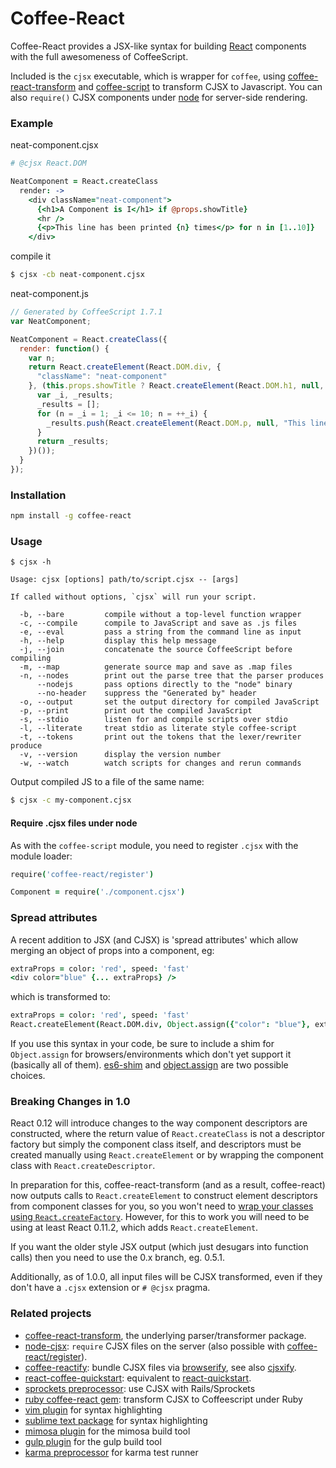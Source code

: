 # Coffee-React

Coffee-React provides a JSX-like syntax for building [React](http://facebook.github.io/react/) components with the full awesomeness of CoffeeScript.

Included is the `cjsx` executable, which is wrapper for `coffee`, using
[coffee-react-transform](https://github.com/jsdf/coffee-react-transform) and
[coffee-script](https://github.com/jashkenas/coffeescript) to transform CJSX to Javascript.
You can also `require()` CJSX components under [node](http://nodejs.org) for server-side rendering.

### Example

neat-component.cjsx
```coffee
# @cjsx React.DOM

NeatComponent = React.createClass
  render: ->
    <div className="neat-component">
      {<h1>A Component is I</h1> if @props.showTitle}
      <hr />
      {<p>This line has been printed {n} times</p> for n in [1..10]}
    </div>
```

compile it
```bash
$ cjsx -cb neat-component.cjsx
```

neat-component.js
```js
// Generated by CoffeeScript 1.7.1
var NeatComponent;

NeatComponent = React.createClass({
  render: function() {
    var n;
    return React.createElement(React.DOM.div, {
      "className": "neat-component"
    }, (this.props.showTitle ? React.createElement(React.DOM.h1, null, "A Component is I") : void 0), React.createElement(React.DOM.hr, null), (function() {
      var _i, _results;
      _results = [];
      for (n = _i = 1; _i <= 10; n = ++_i) {
        _results.push(React.createElement(React.DOM.p, null, "This line has been printed ", n, " times"));
      }
      return _results;
    })());
  }
});
```

### Installation
```bash
npm install -g coffee-react
```
### Usage

```
$ cjsx -h

Usage: cjsx [options] path/to/script.cjsx -- [args]

If called without options, `cjsx` will run your script.

  -b, --bare         compile without a top-level function wrapper
  -c, --compile      compile to JavaScript and save as .js files
  -e, --eval         pass a string from the command line as input
  -h, --help         display this help message
  -j, --join         concatenate the source CoffeeScript before compiling
  -m, --map          generate source map and save as .map files
  -n, --nodes        print out the parse tree that the parser produces
      --nodejs       pass options directly to the "node" binary
      --no-header    suppress the "Generated by" header
  -o, --output       set the output directory for compiled JavaScript
  -p, --print        print out the compiled JavaScript
  -s, --stdio        listen for and compile scripts over stdio
  -l, --literate     treat stdio as literate style coffee-script
  -t, --tokens       print out the tokens that the lexer/rewriter produce
  -v, --version      display the version number
  -w, --watch        watch scripts for changes and rerun commands

```

Output compiled JS to a file of the same name:
```bash
$ cjsx -c my-component.cjsx
```

#### Require .cjsx files under node
As with the `coffee-script` module, you need to register `.cjsx` with the module loader:
```coffee
require('coffee-react/register')

Component = require('./component.cjsx')

```

### Spread attributes
A recent addition to JSX (and CJSX) is 'spread attributes' which allow merging an object of props into a component, eg:
```coffee
extraProps = color: 'red', speed: 'fast'
<div color="blue" {... extraProps} />
```
which is transformed to:
```coffee
extraProps = color: 'red', speed: 'fast'
React.createElement(React.DOM.div, Object.assign({"color": "blue"}, extraProps)
```
If you use this syntax in your code, be sure to include a shim for `Object.assign` for browsers/environments which don't yet support it (basically all of them).
[es6-shim](https://github.com/es-shims/es6-shim) and [object.assign](https://www.npmjs.org/package/object.assign) are two possible choices.

### Breaking Changes in 1.0

React 0.12 will introduce changes to the way component descriptors are constructed, where the return value of `React.createClass` is not a descriptor factory but simply the component class itself, and descriptors must be created manually using `React.createElement` or by wrapping the component class with `React.createDescriptor`.

In preparation for this, coffee-react-transform (and as a result, coffee-react) now outputs calls to `React.createElement` to construct element descriptors from component classes for you, so you won't need to [wrap your classes using `React.createFactory`](https://gist.github.com/sebmarkbage/ae327f2eda03bf165261). However, for this to work you will need to be using at least React 0.11.2, which adds `React.createElement`.

If you want the older style JSX output (which just desugars into function calls) then you need to use the 0.x branch, eg. 0.5.1.

Additionally, as of 1.0.0, all input files will be CJSX transformed, even if they don't have a `.cjsx` extension or `# @cjsx` pragma.

### Related projects
- [coffee-react-transform](https://github.com/jsdf/coffee-react-transform), the underlying parser/transformer package.
- [node-cjsx](https://github.com/SimonDegraeve/node-cjsx): `require` CJSX files on the server (also possible with [coffee-react/register](https://github.com/jsdf/coffee-react)).
- [coffee-reactify](https://github.com/jsdf/coffee-reactify): bundle CJSX files via [browserify](https://github.com/substack/node-browserify), see also [cjsxify](https://github.com/SimonDegraeve/cjsxify).  
- [react-coffee-quickstart](https://github.com/SimonDegraeve/react-coffee-quickstart): equivalent to [react-quickstart](https://github.com/andreypopp/react-quickstart).
- [sprockets preprocessor](https://github.com/jsdf/sprockets-coffee-react): use CJSX with Rails/Sprockets
- [ruby coffee-react gem](https://github.com/jsdf/ruby-coffee-react): transform CJSX to Coffeescript under Ruby
- [vim plugin](https://github.com/mtscout6/vim-cjsx) for syntax highlighting
- [sublime text package](https://github.com/reactjs/sublime-react/) for syntax highlighting
- [mimosa plugin](https://github.com/mtscout6/mimosa-cjsx) for the mimosa build tool
- [gulp plugin](https://github.com/mtscout6/gulp-cjsx) for the gulp build tool
- [karma preprocessor](https://github.com/mtscout6/karma-cjsx-preprocessor) for karma test runner
